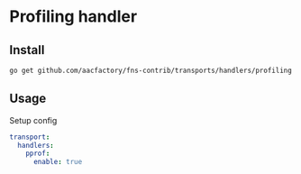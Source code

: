 # Profiling handler

## Install
```bash
go get github.com/aacfactory/fns-contrib/transports/handlers/profiling
```

## Usage
Setup config

```yaml
transport:
  handlers:
    pprof:
      enable: true
```
